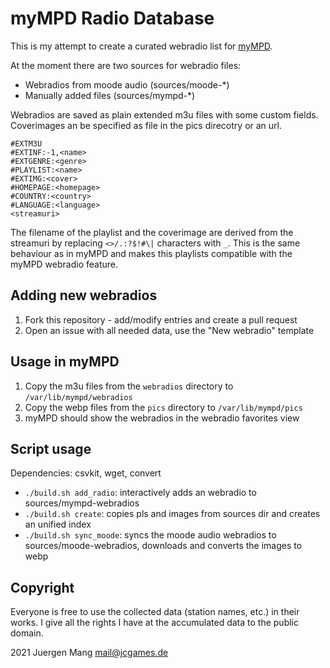 # myMPD Radio Database

This is my attempt to create a curated webradio list for [myMPD](https://github.com/jcorporation/myMPD).

At the moment there are two sources for webradio files:
- Webradios from moode audio (sources/moode-*)
- Manually added files (sources/mympd-*)

Webradios are saved as plain extended m3u files with some custom fields. Coverimages an be specified as file in the pics direcotry or an url.

```
#EXTM3U
#EXTINF:-1,<name>
#EXTGENRE:<genre>
#PLAYLIST:<name>
#EXTIMG:<cover>
#HOMEPAGE:<homepage>
#COUNTRY:<country>
#LANGUAGE:<language>
<streamuri>
```

The filename of the playlist and the coverimage are derived from the streamuri by replacing `<>/.:?$!#\|` characters with `_`. This is the same behaviour as in myMPD and makes this playlists compatible with the myMPD webradio feature.

## Adding new webradios

1. Fork this repository - add/modify entries and create a pull request
2. Open an issue with all needed data, use the "New webradio" template

## Usage in myMPD

1. Copy the m3u files from the `webradios` directory to `/var/lib/mympd/webradios`
2. Copy the webp files from the `pics` directory to `/var/lib/mympd/pics`
3. myMPD should show the webradios in the webradio favorites view

## Script usage

Dependencies: csvkit, wget, convert

- `./build.sh add_radio`: interactively adds an webradio to sources/mympd-webradios
- `./build.sh create`: copies pls and images from sources dir and creates an unified index
- `./build.sh sync_moode`: syncs the moode audio webradios to sources/moode-webradios, downloads and converts the images to webp

## Copyright

Everyone is free to use the collected data (station names, etc.) in their works. I give all the rights I have at the accumulated data to the public domain.

2021 Juergen Mang <mail@jcgames.de>
